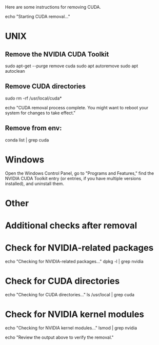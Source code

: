 Here are some instructions for removing CUDA.

echo "Starting CUDA removal..."

# UNIX

## Remove the NVIDIA CUDA Toolkit
sudo apt-get --purge remove cuda
sudo apt autoremove
sudo apt autoclean

## Remove CUDA directories
sudo rm -rf /usr/local/cuda*

echo "CUDA removal process complete. You might want to reboot your system for changes to take effect."



## Remove from env:

conda list | grep cuda





# Windows

Open the Windows Control Panel, go to "Programs and Features," find the NVIDIA CUDA Toolkit entry (or entries, if you have multiple versions installed), and uninstall them.




# Other


# Additional checks after removal














# Check for NVIDIA-related packages
echo "Checking for NVIDIA-related packages..."
dpkg -l | grep nvidia

# Check for CUDA directories
echo "Checking for CUDA directories..."
ls /usr/local | grep cuda

# Check for NVIDIA kernel modules
echo "Checking for NVIDIA kernel modules..."
lsmod | grep nvidia

echo "Review the output above to verify the removal."
